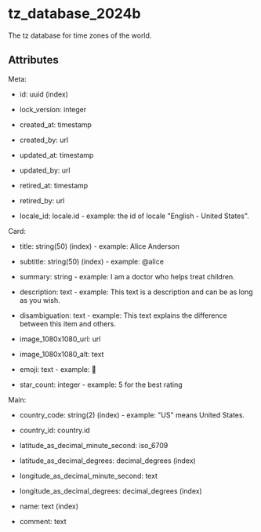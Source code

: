 # tz_database_2024b


The tz database for time zones of the world.

## Attributes

Meta:

* id: uuid (index)

* lock_version: integer

* created_at: timestamp

* created_by: url

* updated_at: timestamp

* updated_by: url

* retired_at: timestamp

* retired_by: url

* locale_id: locale.id - example: the id of locale "English - United States".

Card:

* title: string(50) (index) - example: Alice Anderson

* subtitle: string(50) (index) - example: @alice

* summary: string - example: I am a doctor who helps treat children.

* description: text - example: This text is a description and can be as long as you wish.

* disambiguation: text - example: This text explains the difference between this item and others.

* image_1080x1080_url: url

* image_1080x1080_alt: text

* emoji: text - example: 🚀

* star_count: integer - example: 5 for the best rating

Main:

* country_code: string(2) (index) - example: "US" means United States.

* country_id: country.id

* latitude_as_decimal_minute_second: iso_6709

* latitude_as_decimal_degrees: decimal_degrees (index)

* longitude_as_decimal_minute_second: text

* longitude_as_decimal_degrees: decimal_degrees (index)

* name: text (index)

* comment: text

